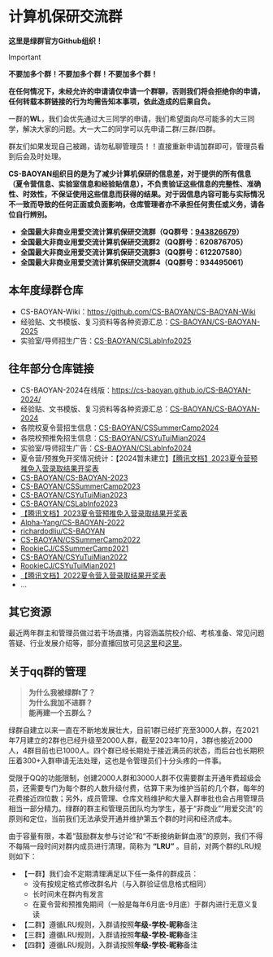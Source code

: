 # 计算机保研交流群

**这里是绿群官方Github组织！**

>[!IMPORTANT]
>**不要加多个群！不要加多个群！不要加多个群！**
>
>**在任何情况下，未经允许的申请请仅申请一个群聊，否则我们将会拒绝你的申请，任何转载本群链接的行为均需告知本事项，依此造成的后果自负。**
>
>一群的**WL**，我们会优先通过大三同学的申请，我们希望面向尽可能多的大三同学，解决大家的问题。大一大二的同学可以先申请二群/三群/四群。
>
>群友们如果发现自己被踢，请勿私聊管理员！！直接重新申请加群即可，管理员看到后会及时处理。
>
>**CS-BAOYAN组织目的是为了减少计算机保研的信息差，对于提供的所有信息（夏令营信息、实验室信息和经验贴信息），不负责验证这些信息的完整性、准确性、时效性，不保证使用这些信息而获得的结果。对于因信息内容可能与实际情况不一致而导致的任何正面或负面影响，仓库管理者亦不承担任何责任或义务，请各位自行辨别。**

- **全国最大非商业用爱交流计算机保研交流群（QQ群号：[943826679](https://jq.qq.com/?_wv=1027&k=jzSjkhPP)）** 
- **全国最大非商业用爱交流计算机保研交流群2（QQ群号：620876705）** 
- **全国最大非商业用爱交流计算机保研交流群3（QQ群号：612207580）** 
- **全国最大非商业用爱交流计算机保研交流群4（QQ群号：934495061）**

## 本年度绿群仓库
* CS-BAOYAN-Wiki：https://github.com/CS-BAOYAN/CS-BAOYAN-Wiki
* 经验贴、文书模版、复习资料等各种资源汇总：[CS-BAOYAN/CS-BAOYAN-2025](https://github.com/CS-BAOYAN/CS-BAOYAN-2025)
* 实验室/导师招生广告：[CS-BAOYAN/CSLabInfo2025](https://github.com/CS-BAOYAN/CSLabInfo2025)

## 往年部分仓库链接
* CS-BAOYAN-2024在线版：https://cs-baoyan.github.io/CS-BAOYAN-2024/
* 经验贴、文书模版、复习资料等各种资源汇总：[CS-BAOYAN/CS-BAOYAN-2024](https://github.com/CS-BAOYAN/CS-BAOYAN-2024)
* 各院校夏令营招生信息：[CS-BAOYAN/CSSummerCamp2024](https://github.com/CS-BAOYAN/CSSummerCamp2024)
* 各院校预推免招生信息：[CS-BAOYAN/CSYuTuiMian2024](https://github.com/CS-BAOYAN/CSYuTuiMian2024)
* 实验室/导师招生广告：[CS-BAOYAN/CSLabInfo2024](https://github.com/CS-BAOYAN/CSLabInfo2024)
* 夏令营/预推免开奖情况统计：【2024暂未建立】[【腾讯文档】2023夏令营预推免入营录取结果开奖表](https://docs.qq.com/sheet/DQlZSR1hKYUVTZ0hF?tab=BB08J2)
* [CS-BAOYAN/CS-BAOYAN-2023](https://github.com/CS-BAOYAN/CS-BAOYAN-2023)
* [CS-BAOYAN/CSSummerCamp2023](https://github.com/CS-BAOYAN/CSSummerCamp2023)
* [CS-BAOYAN/CSYuTuiMian2023](https://github.com/CS-BAOYAN/CSYuTuiMian2023)
* [CS-BAOYAN/CSLabInfo2023](https://github.com/CS-BAOYAN/CSLabInfo2023)
* [【腾讯文档】2023夏令营预推免入营录取结果开奖表](https://docs.qq.com/sheet/DQlZSR1hKYUVTZ0hF?tab=BB08J2)
* [Alpha-Yang/CS-BAOYAN-2022](https://github.com/Alpha-Yang/CS-BAOYAN-2022) 
* [richardodliu/CS-BAOYAN](https://github.com/richardodliu/CS-BAOYAN)
* [CS-BAOYAN/CSSummerCamp2022](https://github.com/LinghaoChan/CSSummerCamp2022)
* [RookieCJ/CSSummerCamp2021](https://github.com/hit-thusz-RookieCJ/CSSummerCamp2021)
* [CS-BAOYAN/CSYuTuiMian2022](https://github.com/CS-BAOYAN/CSYuTuiMian2022)
* [RookieCJ/CSYuTuiMian2021](https://github.com/hit-thusz-RookieCJ/CSYuTuiMian2021)
* [【腾讯文档】2022夏令营入营录取结果开奖表](https://docs.qq.com/sheet/DUWhaRXFlV0txcUFp)
* ...

## 其它资源
最近两年群主和管理员做过若干场直播，内容涵盖院校介绍、考核准备、常见问题答疑、行业发展介绍等，部分直播回放可见[这里](https://space.bilibili.com/21846767)和[这里](https://space.bilibili.com/373761840)。

## 关于qq群的管理
> **为什么我被绿群t了？**  
> **为什么我加不进群？**  
> **能再建一个五群么？**

绿群自建立以来一直在不断地发展壮大，目前1群已经扩充至3000人群，在2021年7月建立的2群也已经升级至2000人群，截至2023年10月，3群也接近2000人，4群目前也已1000人。四个群已经长期处于接近满员的状态，而后台也长期积压着300+入群申请无法处理，这也是令管理员们十分头疼的一件事。

受限于QQ的功能限制，创建2000人群和3000人群不仅需要群主开通年费超级会员，还需要专门为每个群的人数升级付费，估算下来为维护当前的几个群，每年的花费接近四位数；另外，成员管理、仓库文档维护和大量入群审批也会占用管理员相当一部分精力。绿群的群主和管理员团队均为学生，基于“非商业”“用爱交流”的原则和定位，当前我们无法承受开通并维护第五个群的时间和经济成本。

由于容量有限，本着“鼓励群友参与讨论”和“不断接纳新鲜血液”的原则，我们不得不每隔一段时间对群内成员进行清理，简称为 **“LRU”** 。目前，对两个群的LRU规则如下：
* 【一群】我们会不定期清理满足以下任一条件的群成员：
  * 没有按规定格式修改群名片（与入群验证信息格式相同）
  * 长时间未在群内有发言
  * 在夏令营和预推免期间（一般是每年6月底-9月底）于群内进行无意义复读
* 【二群】遵循LRU规则，入群请按照**年级-学校-昵称**备注
* 【三群】遵循LRU规则，入群请按照**年级-学校-昵称**备注
* 【四群】遵循LRU规则，入群请按照**年级-学校-昵称**备注

